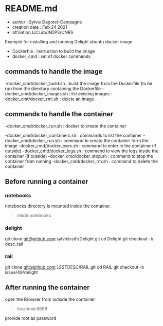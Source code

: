 # README.md

- author : Sylvie Dagoret-Campagne
- creation date : Feb 24 2021
- affiliation IJCLab/IN2P3/CNRS

Example for installing and running Delight ubuntu docker image

- Dockerfile : instruction to build the image
- docker_cmd : set of docker commands


## commands to handle the image

-docker_cmd/docker_build.sh  : build the image from the Dockerfile (to be run from the directory containing the Dockerfile
-docker_cmd/docker_images.sh : list  existing images 
-docker_cmt/docker_rmi.sh    : delete an image 


## commands to handle the container

-docker_cmd/docker_run.sh : docker to create the container

-docker_cmd/docker_containers.sh : commands to list the container
-docker_cmd/docker_run.sh        : command to create the container form the image
-docker_cmd/docker_exec.sh       : command to enter in the container (if outside) 
-docker_cmd/docker_logs.sh       : command to view the logs inside the container (if outside)
-docker_cmd/docker_stop.sh       : command to stop the container from running
-docker_cmd/docker_rm.sh         : command to delete the container   



## Before running a container

### notebooks
notebooks directory is mounted inside the container.
> mkdir notebooks

### delight
git clone git@github.com:sylvielsstfr/Delight.git
cd Delight
git checkout -b desc_rail

### rail
git clone git@github.com:LSSTDESC/RAIL.git
cd RAIL
git checkout -b issue/49/delight


## After running the container

open the Browser from outside the container

> localhost:8888

provide root as password
